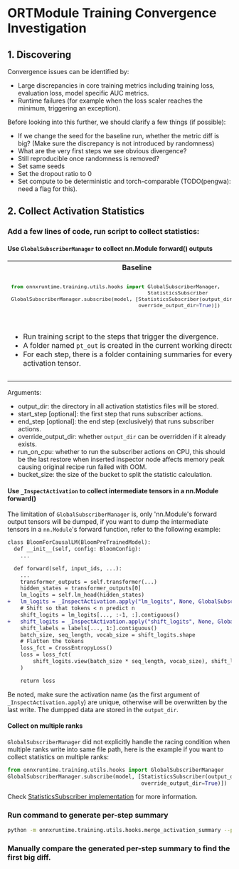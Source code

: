 # ORTModule Training Convergence Investigation

## 1. Discovering

Convergence issues can be identified by:
- Large discrepancies in core training metrics including training loss, evaluation loss, model specific AUC metrics.
- Runtime failures (for example when the loss scaler reaches the minimum, triggering an exception).

Before looking into this further, we should clarify a few things (if possible):
- If we change the seed for the baseline run, whether the metric diff is big?
  (Make sure the discrepancy is not introduced by randomness)
- What are the very first steps we see obvious divergence?
- Still reproducible once randomness is removed?
- Set same seeds
- Set the dropout ratio to 0
- Set compute to be deterministic and torch-comparable (TODO(pengwa): need a flag for this).


## 2. Collect Activation Statistics

### Add a few lines of code, run script to collect statistics:

#### Use `GlobalSubscriberManager` to collect nn.Module forward() outputs

<table>
<tr>
<th>Baseline</th>
<th>ORTModule</th>
</tr>
<tr>
<td>
<sub>

```python
from onnxruntime.training.utils.hooks import GlobalSubscriberManager,
                                             StatisticsSubscriber
GlobalSubscriberManager.subscribe(model, [StatisticsSubscriber(output_dir="pt_out",
                                          override_output_dir=True)])
```

</sub>
</td>
<td>
<sub>

```python
model = ORTModule(model)
from onnxruntime.training.utils.hooks import GlobalSubscriberManager,
                                             StatisticsSubscriber
GlobalSubscriberManager.subscribe(model, [StatisticsSubscriber(output_dir="ort_out",
                                          override_output_dir=True)])
```

</sub>
</td>
</tr>

<tr>
<td>

- Run training script to the steps that trigger the divergence.
- A folder named `pt_out` is created in the current working directory.
- For each step, there is a folder containing summaries for every activation tensor.

</td>
<td>


- Run training script to the steps that trigger the divergence.
- Similarly, a folder named `ort_out` is created in the current working directory.
- `StatisticsSubscriber` can be subscribed before OR after wrapping ORTModule.

</td>
</tr>
</table>


Arguments:
- output_dir: the directory in all activation statistics files will be stored.
- start_step [optional]: the first step that runs subscriber actions.
- end_step [optional]: the end step (exclusively) that runs subscriber actions.
- override_output_dir: whether `output_dir` can be overridden if it already exists.
- run_on_cpu: whether to run the subscriber actions on CPU, this should be the last restore when inserted
    inspector node affects memory peak causing original recipe run failed with OOM.
- bucket_size: the size of the bucket to split the statistic calculation.

#### Use `_InspectActivation` to collect intermediate tensors in a nn.Module forward()

The limitation of `GlobalSubscriberManager` is, only 'nn.Module's forward output tensors will be dumped, if you want to
dump the intermediate tensors in a `nn.Module`'s forward function, refer to the following example:

```diff
class BloomForCausalLM(BloomPreTrainedModel):
  def __init__(self, config: BloomConfig):
    ...

  def forward(self, input_ids, ...):
    ...
    transformer_outputs = self.transformer(...)
    hidden_states = transformer_outputs[0]
    lm_logits = self.lm_head(hidden_states)
+   lm_logits = _InspectActivation.apply("lm_logits", None, GlobalSubscriberManager._run_ctx, lm_logits)
    # Shift so that tokens < n predict n
    shift_logits = lm_logits[..., :-1, :].contiguous()
+   shift_logits = _InspectActivation.apply("shift_logits", None, GlobalSubscriberManager._run_ctx, shift_logits)
    shift_labels = labels[..., 1:].contiguous()
    batch_size, seq_length, vocab_size = shift_logits.shape
    # Flatten the tokens
    loss_fct = CrossEntropyLoss()
    loss = loss_fct(
        shift_logits.view(batch_size * seq_length, vocab_size), shift_labels.view(batch_size * seq_length)
    )

    return loss
```

Be noted, make sure the activation name (as the first argument of `_InspectActivation.apply`) are unique, otherwise
will be overwritten by the last write. The dumpped data are stored in the `output_dir`.


#### Collect on multiple ranks

`GlobalSubscriberManager` did not explicitly handle the racing condition when multiple ranks write into same file path,
here is the example if you want to collect statistics on multiple ranks:

```python
from onnxruntime.training.utils.hooks import GlobalSubscriberManager
GlobalSubscriberManager.subscribe(model, [StatisticsSubscriber(output_dir="ort_out_" + str(torch.distributed.get_rank()),
                                          override_output_dir=True)])
```

Check [StatisticsSubscriber implementation](../orttraining/orttraining/python/training/utils/hooks/_statistics_subscriber.py) for more information.

### Run command to generate per-step summary

```bash
python -m onnxruntime.training.utils.hooks.merge_activation_summary --pt_dir pt_out --ort_dir ort_out --output_dir /tmp/output
```

### Manually compare the generated per-step summary to find the first big diff.
